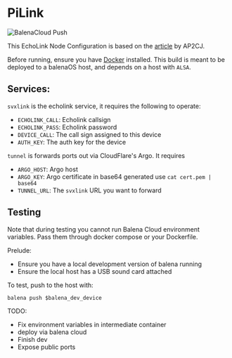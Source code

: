 # PiLink

![BalenaCloud Push](https://github.com/amingilani/pars-echolink/workflows/BalenaCloud%20Push/badge.svg)

This EchoLink Node Configuration is based on the [article](http://www.pakhams.com/index.php?option=com_content&view=article&id=178:pi3echolink&catid=45:misc&Itemid=158) by AP2CJ.

Before running, ensure you have [Docker](https://docs.docker.com/get-docker/) installed. This build is meant to be deployed to a balenaOS host, and depends on a host with `ALSA`.


## Services:

`svxlink` is the echolink service, it requires the following to operate:

- `ECHOLINK_CALL`: Echolink callsign
- `ECHOLINK_PASS`: Echolink password
- `DEVICE_CALL`: The call sign assigned to this device
- `AUTH_KEY`: The auth key for the device

`tunnel` is forwards ports out via CloudFlare's Argo. It requires

- `ARGO_HOST`: Argo host
- `ARGO_KEY`: Argo certificate in base64 generated use `cat cert.pem | base64`
- `TUNNEL_URL`: The `svxlink` URL you want to forward


## Testing

Note that during testing you cannot run Balena Cloud environment variables. Pass them through docker compose or your Dockerfile.

Prelude:

+ Ensure you have a local development version of balena running
+ Ensure the local host has a USB sound card attached

To test, push to the host with:

```
balena push $balena_dev_device
```


TODO:

+ Fix environment variables in intermediate container
+ deploy via balena cloud
+ Finish dev
+ Expose public ports
